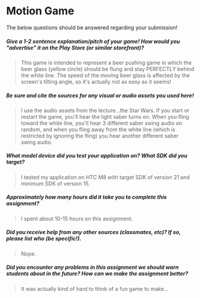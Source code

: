 # Motion Game

The below questions should be answered regarding your submission!

##### Give a 1-2 sentence explanation/pitch of your game! How would you "advertise" it on the Play Store (or similar storefront)? #####
> This game is intended to represent a beer pushing game in which the beer glass (yellow circle) should be flung and stay PERFECTLY behind the white line. The speed of the moving beer glass is affected by the screen's tilting angle, so it's actually not as easy as it seems!


##### Be sure and cite the sources for any visual or audio assets you used here! #####
> I use the audio assets from the lecture...the Star Wars. If you start or restart the game, you'll hear the light saber turns on. When you fling toward the white line, you'll hear 3 different saber swing audio on random, and when you fling away from the white line (which is restricted by ignoring the fling) you hear another different saber swing audio.


##### What model device did you test your application on? What SDK did you target? #####
> I tested my application on HTC M8 with target SDK of version 21 and minimum SDK of version 15.


##### Approximately how many hours did it take you to complete this assignment? #####
> I spent about 10-15 hours on this assignment.


##### Did you receive help from any other sources (classmates, etc)? If so, please list who (be specific!). #####
> Nope.


##### Did you encounter any problems in this assignment we should warn students about in the future? How can we make the assignment better? #####
> It was actually kind of hard to think of a fun game to make...
